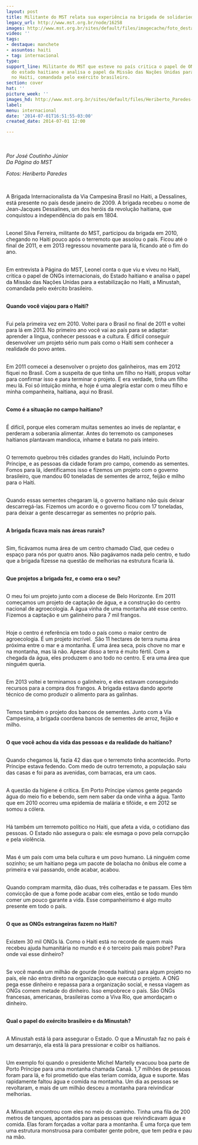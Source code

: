 ```yaml
---
layout: post
title: Militante do MST relata sua experiência na brigada de solidariedade ao Haiti
legacy_url: http://www.mst.org.br/node/16258
images: http://www.mst.org.br/sites/default/files/imagecache/foto_destaque/Heriberto_Paredes-LR-82.jpg
video: ''
tags:
- destaque: manchete
- assuntos: haiti
- tag: internacional
type: 
support_line: Militante do MST que esteve no país critica o papel de ONGs internacionais,
  do estado haitiano e analisa o papel da Missão das Nações Unidas para a estabilização
  no Haiti, comandada pelo exército brasileiro.
section: cover
hat: ''
picture_week: ''
images_hd: http://www.mst.org.br/sites/default/files/Heriberto_Paredes-LR-82.jpg
label: 
menu: internacional
date: '2014-07-01T16:51:55-03:00'
created_date: 2014-07-01 12:00

---
```

<p><img alt="" src="http://www.mst.org.br/sites/default/files/Heriberto_Paredes-LR-82.jpg" style="margin: 10px;"></p><p><em>Por José Coutinho Júnior<br>Da Página do MST</em></p><p><em>Fotos: Heriberto Paredes</em></p><div>&nbsp;</div><p>A Brigada Internacionalista da Via Campesina Brasil no Haiti, a Dessalines, está presente no país desde janeiro de 2009. A brigada recebeu o nome de Jean-Jacques Dessalines, um dos heróis da revolução haitiana, que conquistou a independência do país em 1804.&nbsp;</p><p><br>Leonel Silva Ferreira, militante do MST, participou da brigada em 2010, chegando no Haiti pouco após o terremoto que assolou o país. Ficou até o final de 2011, e em 2013 regressou novamente para lá, ficando até o fim do ano.</p><p><br>Em entrevista à Página do MST, Leonel conta o que viu e viveu no Haiti, critica o papel de ONGs internacionais, do Estado haitiano e analisa o papel da Missão das Nações Unidas para a estabilização no Haiti, a Minustah, comandada pelo exército brasileiro.</p><p><br><strong>Quando você viajou para o Haiti?</strong></p><p><br>Fui pela primeira vez em 2010. Voltei para o Brasil no final de 2011 e voltei para lá em 2013. No primeiro ano você vai ao país para se adaptar: aprender a língua, conhecer pessoas e a cultura. É difícil conseguir desenvolver um projeto sério num país como o Haiti sem conhecer a realidade do povo antes.</p><p><br>Em 2011 comecei a desenvolver o projeto dos galinheiros, mas em 2012 fiquei no Brasil. Com a suspeita de que tinha um filho no Haiti, propus voltar para confirmar isso e para terminar o projeto. E era verdade, tinha um filho meu lá. Foi só intuição minha, e hoje é uma alegria estar com o meu filho e minha companheira, haitiana, aqui no Brasil.&nbsp;</p><p><br><strong>Como é a situação no campo haitiano?</strong></p><p><br>É difícil, porque eles comeram muitas sementes ao invés de replantar, e perderam a soberania alimentar. Antes do terremoto os camponeses haitianos plantavam mandioca, inhame e batata no país inteiro.&nbsp;</p><p><br>O terremoto quebrou três cidades grandes do Haiti, incluindo Porto Príncipe, e as pessoas da cidade foram pro campo, comendo as sementes. Fomos para lá, identificamos isso e fizemos um projeto com o governo brasileiro, que mandou 60 toneladas de sementes de arroz, feijão e milho para o Haiti.&nbsp;</p><p><br><img alt="" src="http://www.mst.org.br/sites/default/files/A-Heriberto_Paredes-LR-84.jpg" style="margin: 10px; float: right;">Quando essas sementes chegaram lá, o governo haitiano não quis deixar descarregá-las. Fizemos um acordo e o governo ficou com 17 toneladas, para deixar a gente descarregar as sementes no próprio país.</p><p><br><strong>A brigada ficava mais nas áreas rurais?</strong></p><p><br>Sim, ficávamos numa área de um centro chamado Clad, que cedeu o espaço para nós por quatro anos. Não pagávamos nada pelo centro, e tudo que a brigada fizesse na questão de melhorias na estrutura ficaria lá.&nbsp;</p><p><br><strong>Que projetos a brigada fez, e como era o seu?&nbsp;</strong></p><p><br>O meu foi um projeto junto com a diocese de Belo Horizonte. Em 2011 começamos um projeto de captação de água, e a construção do centro nacional de agroecologia. A água vinha de uma montanha até esse centro. Fizemos a captação e um galinheiro para 7 mil frangos.&nbsp;</p><p><br>Hoje o centro é referência em todo o país como o maior centro de agroecologia. É um projeto incrível. &nbsp;São 11 hectares de terra numa área próxima entre o mar e a montanha. É uma área seca, pois chove no mar e na montanha, mas lá não. Apesar disso a terra é muito fértil. Com a chegada da água, eles produzem o ano todo no centro. E era uma área que ninguém queria.</p><p><br>Em 2013 voltei e terminamos o galinheiro, e eles estavam conseguindo recursos para a compra dos frangos. A brigada estava dando aporte técnico de como produzir o alimento para as galinhas.&nbsp;</p><p><br>Temos também o projeto dos bancos de sementes. Junto com a Via Campesina, a brigada coordena bancos de sementes de arroz, feijão e milho.</p><p><br><strong>O que você achou da vida das pessoas e da realidade do haitiano?&nbsp;</strong></p><p><br>Quando chegamos lá, fazia 42 dias que o terremoto tinha acontecido. Porto Príncipe estava fedendo. Com medo de outro terremoto, a população saiu das casas e foi para as avenidas, com barracas, era um caos.</p><p><br>A questão da higiene é crítica. Em Porto Príncipe víamos gente pegando água do meio fio e bebendo, sem nem saber da onde vinha a água. Tanto que em 2010 ocorreu uma epidemia de malária e tifóide, e em 2012 se somou a cólera.</p><p><br>Há também um terremoto político no Haiti, que afeta a vida, o cotidiano das pessoas. O Estado não assegura o país: ele esmaga o povo pela corrupção e pela violência.&nbsp;</p><p><br>Mas é um país com uma bela cultura e um povo humano. Lá ninguém come sozinho; se um haitiano pega um pacote de bolacha no ônibus ele come a primeira e vai passando, onde acabar, acabou.&nbsp;</p><p><br>Quando compram marmita, dão duas, três colheradas e te passam. Eles têm convicção de que a fome pode acabar com eles, então se todo mundo comer um pouco garante a vida. Esse companheirismo é algo muito presente em todo o país.</p><p><br><strong>O que as ONGs estrangeiras fazem no Haiti?</strong></p><p><br>Existem 30 mil ONGs lá. Como o Haiti está no recorde de quem mais recebeu ajuda humanitária no mundo e é o terceiro país mais pobre? Para onde vai esse dinheiro?&nbsp;</p><p><br>Se você manda um milhão de gourde (moeda haitina) para algum projeto no país, ele não entra direto na organização que executa o projeto. A ONG pega esse dinheiro e repassa para a organização social, e nessa viagem as ONGs comem metade do dinheiro. Isso empobrece o país. São ONGs francesas, americanas, brasileiras como a Viva Rio, que amordaçam o dinheiro.&nbsp;</p><p><br><strong>Qual o papel do exército brasileiro e da Minustah?</strong></p><p><br>A Minustah está lá para assegurar o Estado. O que a Minustah faz no país é um desarranjo, ela está lá para pressionar e coibir os haitianos.&nbsp;</p><p><br>Um exemplo foi quando o presidente Michel Martelly evacuou boa parte de Porto Príncipe para uma montanha chamada Canaã. 1,7 milhões de pessoas foram para lá, e foi prometido que elas teriam comida, água e suporte. Mas rapidamente faltou água e comida na montanha. Um dia as pessoas se revoltaram, e mais de um milhão desceu a montanha para reivindicar melhorias.</p><p><br>A Minustah encontrou com eles no meio do caminho. Tinha uma fila de 200 metros de tanques, apontados para as pessoas que reivindicavam água e comida. Elas foram forçadas a voltar para a montanha. É uma força que tem uma estrutura monstruosa para combater gente pobre, que tem pedra e pau na mão.&nbsp;</p><div>&nbsp;</div>
